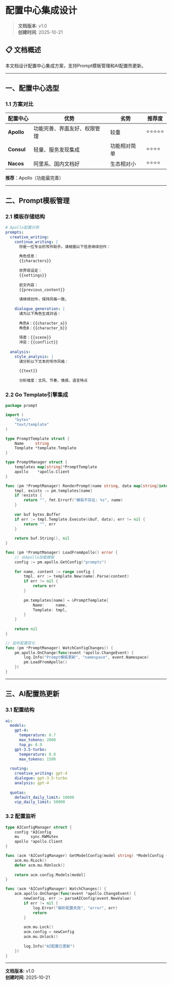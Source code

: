 # 配置中心集成设计

> **文档版本**: v1.0  
> **创建时间**: 2025-10-21

## 📋 文档概述

本文档设计配置中心集成方案，支持Prompt模板管理和AI配置热更新。

---

## 一、配置中心选型

### 1.1 方案对比

| 配置中心 | 优势 | 劣势 | 推荐度 |
|---------|------|------|--------|
| **Apollo** | 功能完善、界面友好、权限管理 | 较重 | ⭐⭐⭐⭐⭐ |
| **Consul** | 轻量、服务发现集成 | 功能相对简单 | ⭐⭐⭐⭐ |
| **Nacos** | 阿里系、国内文档好 | 生态相对小 | ⭐⭐⭐⭐ |

**推荐**：Apollo（功能最完善）

---

## 二、Prompt模板管理

### 2.1 模板存储结构

```yaml
# Apollo配置示例
prompts:
  creative_writing:
    continue_writing: |
      你是一位专业的写作助手。请根据以下信息继续创作：
      
      角色信息：
      {{characters}}
      
      世界观设定：
      {{settings}}
      
      前文内容：
      {{previous_content}}
      
      请继续创作，保持风格一致。
    
    dialogue_generation: |
      请为以下角色生成对话：
      
      角色A：{{character_a}}
      角色B：{{character_b}}
      
      场景：{{scene}}
      冲突：{{conflict}}
      
  analysis:
    style_analysis: |
      请分析以下文本的写作风格：
      
      {{text}}
      
      分析维度：文风、节奏、情感、语言特点
```

### 2.2 Go Template引擎集成

```go
package prompt

import (
    "bytes"
    "text/template"
)

type PromptTemplate struct {
    Name     string
    Template *template.Template
}

type PromptManager struct {
    templates map[string]*PromptTemplate
    apollo    *apollo.Client
}

func (pm *PromptManager) RenderPrompt(name string, data map[string]interface{}) (string, error) {
    tmpl, exists := pm.templates[name]
    if !exists {
        return "", fmt.Errorf("模板不存在: %s", name)
    }
    
    var buf bytes.Buffer
    if err := tmpl.Template.Execute(&buf, data); err != nil {
        return "", err
    }
    
    return buf.String(), nil
}

func (pm *PromptManager) LoadFromApollo() error {
    // 从Apollo加载模板
    config := pm.apollo.GetConfig("prompts")
    
    for name, content := range config {
        tmpl, err := template.New(name).Parse(content)
        if err != nil {
            return err
        }
        
        pm.templates[name] = &PromptTemplate{
            Name:     name,
            Template: tmpl,
        }
    }
    
    return nil
}

// 监听配置变化
func (pm *PromptManager) WatchConfigChanges() {
    pm.apollo.OnChange(func(event *apollo.ChangeEvent) {
        log.Info("Prompt模板更新", "namespace", event.Namespace)
        pm.LoadFromApollo()
    })
}
```

---

## 三、AI配置热更新

### 3.1 配置结构

```yaml
ai:
  models:
    gpt-4:
      temperature: 0.7
      max_tokens: 2000
      top_p: 0.9
    gpt-3.5-turbo:
      temperature: 0.8
      max_tokens: 1500
  
  routing:
    creative_writing: gpt-4
    dialogue: gpt-3.5-turbo
    analysis: gpt-4
  
  quotas:
    default_daily_limit: 10000
    vip_daily_limit: 50000
```

### 3.2 配置监听

```go
type AIConfigManager struct {
    config *AIConfig
    mu     sync.RWMutex
    apollo *apollo.Client
}

func (acm *AIConfigManager) GetModelConfig(model string) *ModelConfig {
    acm.mu.RLock()
    defer acm.mu.RUnlock()
    
    return acm.config.Models[model]
}

func (acm *AIConfigManager) WatchChanges() {
    acm.apollo.OnChange(func(event *apollo.ChangeEvent) {
        newConfig, err := parseAIConfig(event.NewValue)
        if err != nil {
            log.Error("解析配置失败", "error", err)
            return
        }
        
        acm.mu.Lock()
        acm.config = newConfig
        acm.mu.Unlock()
        
        log.Info("AI配置已更新")
    })
}
```

---

**文档版本**: v1.0  
**创建时间**: 2025-10-21

